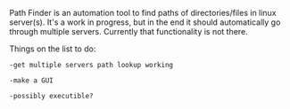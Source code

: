 Path Finder is an automation tool to find paths of directories/files in linux server(s). It's a work in progress, but in the end it should automatically go through multiple servers. Currently that functionality is not there.

Things on the list to do:

    -get multiple servers path lookup working
  
    -make a GUI
  
    -possibly executible?
